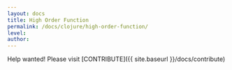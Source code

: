 ```yaml
---
layout: docs
title: High Order Function
permalink: /docs/clojure/high-order-function/
level: 
author: 
---
```


Help wanted! Please visit  [CONTRIBUTE]({{ site.baseurl }}/docs/contribute)